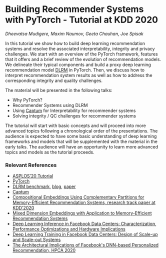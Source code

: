Building Recommender Systems with PyTorch - Tutorial at KDD 2020
========================================================================
*Dheevatsa Mudigere, Maxim Naumov, Geeta Chauhan, Joe Spisak*

In this tutorial we show how to build deep learning recommendation systems and resolve the associated interpretability, integrity and privacy challenges. We start with an overview of the PyTorch framework, features that it offers and a brief review of the evolution of recommendation models. We delineate their typical components and build a proxy deep learning recommendation model [DLRM](https://github.com/facebookresearch/dlrm) in PyTorch. Then, we discuss how to interpret recommendation system results as well as how to address the corresponding integrity and quality challenges.

The material will be presented in the following talks:
  - Why PyTorch?
  - Recommender Systems using DLRM
  - Using [Captum](https://captum.ai/) for Interpretability for recommender systems
  - Solving integrity / QC challenges for recommender systems

The tutorial will start with basic concepts and will proceed into more advanced topics following a chronological order of the presentations. The audience is expected to have some basic understanding of deep learning frameworks and models that will be supplemented with the material in the early talks. The audience will have an opportunity to learn more advanced topics and models as the tutorial proceeds.


### Relevant References

- [ASPLOS’20 Tutorial](https://personal-tutorial.com/personal-at-asplos-2020/)
- [PyTorch](https://pytorch.org/)
- [DLRM benchmark](https://github.com/facebookresearch/dlrm), [blog](https://ai.facebook.com/blog/dlrm-an-advanced-open-source-deep-learning-recommendation-model/), [paper](https://arxiv.org/abs/1906.00091)
- [Captum](https://captum.ai/)
- [Compositional Embeddings Using Complementary Partitions for Memory-Efficient Recommendation Systems, research track paper at KDD'2020](https://arxiv.org/abs/1909.02107)
- [Mixed Dimension Embeddings with Application to Memory-Efficient Recommendation Systems](https://arxiv.org/abs/1909.11810)
- [Deep Learning Inference in Facebook Data Centers: Characterization, Performance Optimizations and Hardware Implications](https://arxiv.org/abs/1811.09886)
- [Deep Learning Training in Facebook Data Centers: Design of Scale-up and Scale-out Systems](https://arxiv.org/abs/2003.09518)
- [The Architectural Implications of Facebook's DNN-based Personalized Recommendation, HPCA 2020](https://paperswithcode.com/paper/the-architectural-implications-of-facebooks)
